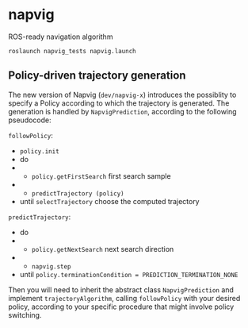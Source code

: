 # napvig
ROS-ready navigation algorithm

`roslaunch napvig_tests napvig.launch`

## Policy-driven trajectory generation
The new version of Napvig (`dev/napvig-x`) introduces the possiblity to specify a Policy according to which the trajectory is generated.
The generation is handled by `NapvigPrediction`, according to the following pseudocode:

`followPolicy`:
* `policy.init` 
* do
* * `policy.getFirstSearch` first search sample
* * `predictTrajectory (policy)`
* until `selectTrajectory` choose the computed trajectory

`predictTrajectory`:
* do
* * `policy.getNextSearch` next search direction
* * `napvig.step`
* until `policy.terminationCondition = PREDICTION_TERMINATION_NONE`

Then you will need to inherit the abstract class `NapvigPrediction` and implement
`trajectoryAlgorithm`, calling `followPolicy` with your desired policy,
according to your specific procedure that might involve policy switching.
